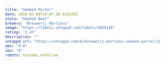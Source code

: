 ```yaml
---
title: "Smoked Porter"
date: 2019-02-08T14:07:10.422233Z
style: "Smoked Beer"
brewery: "Brouwerij Martinus"
image: "https://labels.untappd.com/labels/1859146"
rating: "3.47"
description: ""
untappd_url: "https://untappd.com/b/brouwerij-martinus-smoked-porter/1859146"
abv: "9.0"
ibu: "0"
robots: noindex,nofollow
---
```

